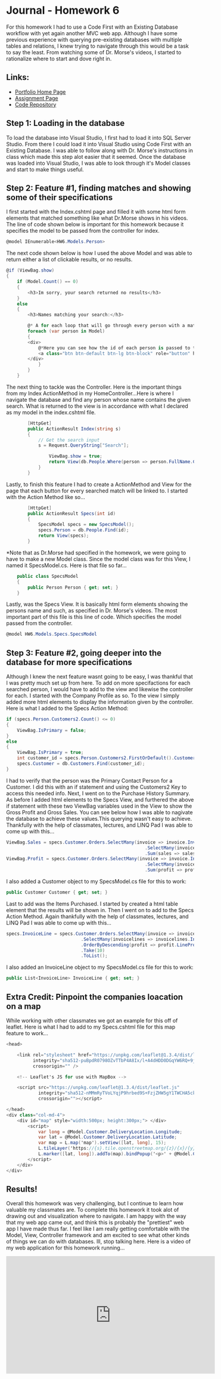 # Journal - Homework 6

For this homework I had to use a Code First with an Existing Database workflow with yet again another MVC web app. Although I have some previous experience with querying pre-existing databases with multiple tables and relations, I knew trying to navigate through this would be a task to say the least. From watching some of Dr. Morse's videos, I started to rationalize where to start and dove right in.

## Links:

* [Portfolio Home Page](https://nki13.github.io)
* [Assignment Page](http://www.wou.edu/~morses/classes/cs46x/assignments/HW6_1819.html)
* [Code Repository](https://github.com/nki13/nki13.github.io/tree/master/CS460/HW6)

## Step 1: Loading in the database

To load the database into Visual Studio, I first had to load it into SQL Server Studio. From there I could load it into Visual Studio using Code First with an Existing Database. I was able to follow along with Dr. Morse's instructions in class which made this step alot easier that it seemed. Once the database was loaded into Visual Studio, I was able to look through it's Model classes and start to make things useful.

## Step 2: Feature #1, finding matches and showing some of their specifications

I first started with the Index.cshtml page and filled it with some html form elements that matched something like what Dr.Morse shows in his videos. The line of code shown below is important for this homework because it specifies the model to be passed from the controller for index.

```cs
@model IEnumerable<HW6.Models.Person>
```
The next code shown below is how I used the above Model and was able to return either a list of clickable results, or no results.
```cs
@if (ViewBag.show)
{
    if (Model.Count() == 0)
    {
        <h3>Im sorry, your search returned no results</h3>
    }
    else
    {
        <h3>Names matching your search:</h3>

        @* A for each loop that will go through every person with a match to the search, and create a button for the user to interact with the search*@
        foreach (var person in Model)
        {
        <div>
            @*Here you can see how the id of each person is passed to the Specs parameter, and how user is taken to that page*@
            <a class="btn btn-default btn-lg btn-block" role="button" href="Home/Specs/@person.PersonID">@person.FullName (@person.PreferredName)</a>
        </div>
            }
        }
    }
```
The next thing to tackle was the Controller. Here is the important things from my Index ActionMethod in my HomeController...Here is where I navigate the database and find any person whose name contains the given search. What is returned to the view is in accordance with what I declared as my model in the index.cshtml file.
```cs
        [HttpGet]
        public ActionResult Index(string s)
        {
            // Get the search input
            s = Request.QueryString["Search"];

                ViewBag.show = true;
                return View(db.People.Where(person => person.FullName.Contains(s)).ToList());
            }   
        }
```
Lastly, to finish this feature I had to create a ActionMethod and View for the page that each button for every searched match will be linked to. I started with the Action Method like so...
```cs
        [HttpGet]
        public ActionResult Specs(int id)
        {
            SpecsModel specs = new SpecsModel();
            specs.Person = db.People.Find(id);
            return View(specs);
        }
```
*Note that as Dr.Morse had specified in the homework, we were going to have to make a new Model class. Since the model class was for this View, I named it SpecsModel.cs. Here is that file so far...
```cs
    public class SpecsModel
    {
        public Person Person { get; set; }
    }
```
Lastly, was the Specs View. It is basically html form elements showing the persons name and such, as specified in Dr. Morse's videos. The most important part of this file is this line of code. Which specifies the model passed from the controller.
```cs
@model HW6.Models.Specs.SpecsModel
```

## Step 3: Feature #2, going deeper into the database for more specifications

Although I knew the next feature wasnt going to be easy, I was thankful that I was pretty much set up from here. To add on more specifactions for each searched person, I would have to add to the view and likewise the controller for each. I started with the Company Profile as so. To the view I simply added more html elements to display the information given by the controller. Here is what I added to the Specs Action Method:
```cs
if (specs.Person.Customers2.Count() <= 0)
{
    ViewBag.IsPrimary = false;
}
else
{
    ViewBag.IsPrimary = true;
    int customer_id = specs.Person.Customers2.FirstOrDefault().CustomerID;
    specs.Customer = db.Customers.Find(customer_id);
}
```
I had to verify that the person was the Primary Contact Person for a Customer. I did this with an if statement and using the Customers2 Key to access this needed info.
Next, I went on to the Purchase History Summary. As before I added html elements to the Specs View, and furthered the above if statement with these two ViewBag variables used in the View to show the Gross Profit and Gross Sales. You can see below how I was able to nagivate the database to achieve these values.This querying wasn't easy to achieve. Thankfully with the help of classmates, lectures, and LINQ Pad I was able to come up with this...
```cs
ViewBag.Sales = specs.Customer.Orders.SelectMany(invoice => invoice.Invoices)
                                                    .SelectMany(invoicelines => invoicelines.InvoiceLines)
                                                    .Sum(sales => sales.ExtendedPrice);
ViewBag.Profit = specs.Customer.Orders.SelectMany(invoice => invoice.Invoices)
                                                    .SelectMany(invoicelines => invoicelines.InvoiceLines)
                                                    .Sum(profit => profit.LineProfit);
```
I also added a Customer object to my SpecsModel.cs file for this to work:
```cs
public Customer Customer { get; set; }
```
Last to add was the Items Purchased. I started by created a html table element that the results will be shown in. Then I went on to add to the Specs Action Method. Again thankfully with the help of classmates, lectures, and LINQ Pad I was able to come up with this...
```cs
specs.InvoiceLine = specs.Customer.Orders.SelectMany(invoice => invoice.Invoices)
                            .SelectMany(invoicelines => invoicelines.InvoiceLines)
                            .OrderByDescending(profit => profit.LineProfit)
                            .Take(10)
                            .ToList();
```
I also added an InvoiceLine object to my SpecsModel.cs file for this to work:
```cs
public List<InvoiceLine> InvoiceLine { get; set; }
```

## Extra Credit: Pinpoint the companies loacation on a map

While working with other classmates we got an example for this off of leaflet. Here is what I had to add to my Specs.cshtml file for this map feature to work...
```cs
<head>

    <link rel="stylesheet" href="https://unpkg.com/leaflet@1.3.4/dist/leaflet.css"
          integrity="sha512-puBpdR0798OZvTTbP4A8Ix/l+A4dHDD0DGqYW6RQ+9jxkRFclaxxQb/SJAWZfWAkuyeQUytO7+7N4QKrDh+drA=="
          crossorigin="" />

    <!-- Leaflet's JS for use with MapBox -->

    <script src="https://unpkg.com/leaflet@1.3.4/dist/leaflet.js"
            integrity="sha512-nMMmRyTVoLYqjP9hrbed9S+FzjZHW5gY1TWCHA5ckwXZBadntCNs8kEqAWdrb9O7rxbCaA4lKTIWjDXZxflOcA=="
            crossorigin=""></script>

</head>
<div class="col-md-4">
    <div id="map" style="width:500px; height:300px;"> </div>
        <script>
            var long = @Model.Customer.DeliveryLocation.Longitude;
            var lat = @Model.Customer.DeliveryLocation.Latitude;
            var map = L.map('map').setView([lat, long], 15);
            L.tileLayer('https://{s}.tile.openstreetmap.org/{z}/{x}/{y}.png', {attribution: '&copy; <a href="https://www.openstreetmap.org/copyright">OpenStreetMap</a> contributors'}).addTo(map);
            L.marker([lat, long]).addTo(map).bindPopup('<p>' + @Model.Customer.City.CityName + '</p>').openPopup();
        </script>
    </div>
</div>
```

## Results!

Overall this homework was very challenging, but I continue to learn how valuable my classmates are. To complete this homework it took alot of drawing out and visualization where to navigate. I am happy with the way that my web app came out, and think this is probably the "prettiest" web app I have made thus far. I feel like I am really getting comfortable with the Model, View, Controller framework and am excited to see what other kinds of things we can do with databases. Ill, stop talking here. Here is a video of my web application for this homework running...

<iframe width="560" height="315" src="https://www.youtube.com/embed/4OX-1DG7mv0" frameborder="0" allow="accelerometer; autoplay; encrypted-media; gyroscope; picture-in-picture" allowfullscreen></iframe>
